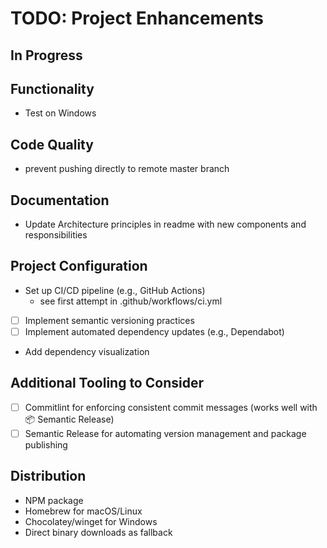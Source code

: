 # TODO: Project Enhancements

## In Progress

## Functionality

- Test on Windows

## Code Quality

- prevent pushing directly to remote master branch

## Documentation

- Update Architecture principles in readme with new components and responsibilities

## Project Configuration

- Set up CI/CD pipeline (e.g., GitHub Actions)
  - see first attempt in .github/workflows/ci.yml
- [ ] Implement semantic versioning practices
- [ ] Implement automated dependency updates (e.g., Dependabot)
- Add dependency visualization

## Additional Tooling to Consider

- [ ] Commitlint for enforcing consistent commit messages (works well with 📦 Semantic Release)
- [ ] Semantic Release for automating version management and package publishing

## Distribution

- NPM package
- Homebrew for macOS/Linux
- Chocolatey/winget for Windows
- Direct binary downloads as fallback
